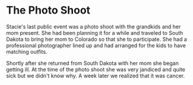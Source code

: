# The Photo Shoot

Stacie's last public event was a photo shoot with the grandkids and her mom present.  She had been planning it for a
while and traveled to South Dakota to bring her mom to Colorado so that she to participate.  She had a professional
photographer lined up and had arranged for the kids to have matching outfits.

Shortly after she returned from South Dakota with her mom she began getting ill.  At the time of the photo shoot she was
very jandiced and quite sick but we didn't know why. A week later we realized that it was cancer.  
